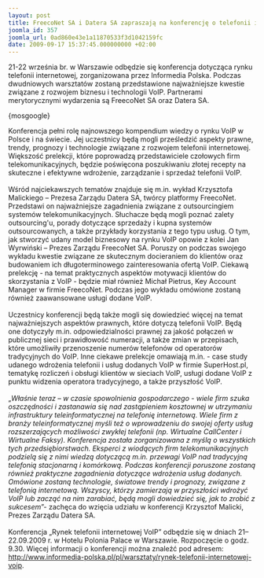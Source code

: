 ```yaml
---
layout: post
title: FreecoNet SA i Datera SA zapraszają na konferencję o telefonii internetowej
joomla_id: 357
joomla_url: 0ad860e43e1a11870533f3d1042159fc
date: 2009-09-17 15:37:45.000000000 +02:00
---
```

21-22 września br. w Warszawie odbędzie się konferencja dotycząca rynku telefonii internetowej, zorganizowana przez Informedia Polska. Podczas dwudniowych warsztat&oacute;w zostaną przedstawione najważniejsze kwestie związane z rozwojem biznesu i technologii VoIP. Partnerami merytorycznymi wydarzenia są FreecoNet SA oraz Datera SA.<p>{mosgoogle}</p><p>Konferencja pełni rolę najnowszego kompendium wiedzy o rynku VoIP w Polsce i na świecie. Jej uczestnicy będą mogli prześledzić aspekty prawne, trendy, prognozy i technologie związane z rozwojem telefonii internetowej. Większość prelekcji, kt&oacute;re poprowadzą przedstawiciele czołowych firm telekomunikacyjnych, będzie poświęcona poszukiwaniu złotej recepty na skuteczne i efektywne wdrożenie, zarządzanie i sprzedaż telefonii VoIP. <br /><br />Wśr&oacute;d najciekawszych temat&oacute;w znajduje się m.in. wykład Krzysztofa Malickiego &ndash; Prezesa Zarządu Datera SA, tw&oacute;rcy platformy FreecoNet. Przedstawi on najważniejsze zagadnienia związane z outsourcingiem system&oacute;w telekomunikacyjnych. Słuchacze będą mogli poznać zalety outsourcing&#39;u, porady dotyczące sprzedaży i kupna system&oacute;w outsourcowanych, a także przykłady korzystania z tego typu usług. O tym, jak stworzyć udany model biznesowy na rynku VoIP opowie z kolei Jan Wyrwiński &ndash; Prezes Zarządu FreecoNet SA. Poruszy on podczas swojego wykładu kwestie związane ze skutecznym docieraniem do klient&oacute;w oraz budowaniem ich długoterminowego zainteresowania ofertą VoIP. Ciekawą prelekcję - na temat praktycznych aspekt&oacute;w motywacji klient&oacute;w do skorzystania z VoIP - będzie miał r&oacute;wnież Michał Pietrus, Key Account Manager w firmie FreecoNet. Podczas jego wykładu om&oacute;wione zostaną r&oacute;wnież zaawansowane usługi dodane VoIP.<br /><br />Uczestnicy konferencji będą także mogli się dowiedzieć więcej na temat najważniejszych aspekt&oacute;w prawnych, kt&oacute;re dotyczą telefonii VoIP. Będą one dotyczyły m.in. odpowiedzialności prawnej za jakość połączeń w publicznej sieci i prawidłowość numeracji, a także zmian w przepisach, kt&oacute;re umożliwiły przenoszenie numer&oacute;w telefon&oacute;w od operator&oacute;w tradycyjnych do VoIP. Inne ciekawe prelekcje omawiają m.in. - case study udanego wdrożenia telefonii i usług dodanych VoIP w firmie SuperHost.pl, tematykę rozliczeń i obsługi klient&oacute;w w sieciach VoIP, usługi dodane VoIP z punktu widzenia operatora tradycyjnego, a także przyszłość VoIP.&nbsp; <br /><br />&bdquo;<em>Właśnie teraz &ndash; w czasie spowolnienia gospodarczego - wiele firm szuka oszczędności i zastanawia się nad zastąpieniem kosztownej w utrzymaniu infrastruktury teleinformatycznej na telefonię internetową. Wiele firm z branży teleinformatycznej myśli też o wprowadzeniu do swojej oferty usług rozszerzających możliwości zwykłej telefonii (np. Wirtualne CallCenter i Wirtualne Faksy). Konferencja została zorganizowana z myślą o wszystkich tych przedsiębiorstwach. Eksperci z wiodących firm telekomunikacyjnych podzielą się z nimi wiedzą dotyczącą m.in. przewagi VoIP nad tradycyjną telefonią stacjonarną i kom&oacute;rkową. Podczas konferencji poruszone zostaną r&oacute;wnież praktyczne zagadnienia dotyczące wdrożenia usług dodanych. Om&oacute;wione zostaną technologie, światowe trendy i prognozy, związane z telefonią internetową. Wszyscy, kt&oacute;rzy zamierzają w przyszłości wdrożyć VoIP lub zacząć na nim zarabiać, będą mogli dowiedzieć się, jak to zrobić z sukcesem</em>&rdquo;- zachęca do wzięcia udziału w konferencji Krzysztof Malicki, Prezes Zarządu Datera SA.<br /><br />Konferencja &bdquo;Rynek telefonii internetowej VoIP&rdquo; odbędzie się w dniach 21&ndash;22.09.2009 r. w Hotelu Polonia Palace w Warszawie. Rozpoczęcie o godz. 9.30. Więcej informacji o konferencji można znaleźć pod adresem: <a href="http://www.informedia-polska.pl/pl/warsztaty/rynek-telefonii-internetowej-voip" target="_blank">http://www.informedia-polska.pl/pl/warsztaty/rynek-telefonii-internetowej-voip</a>. </p>
